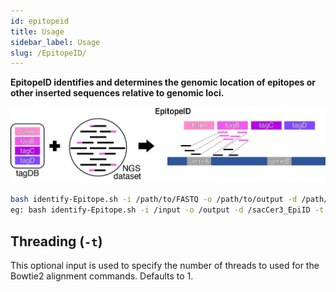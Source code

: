```yaml
---
id: epitopeid
title: Usage
sidebar_label: Usage
slug: /EpitopeID/
---
```


<!-- ![epitopeid-icon](/genopipe-img/epitopeid-icon.png)-->

__EpitopeID identifies and determines the genomic location of epitopes or other inserted sequences relative to genomic loci.__

![Figure1A](/genopipe-img/figure1a.png)


```bash
bash identify-Epitope.sh -i /path/to/FASTQ -o /path/to/output -d /path/to/genome/database -t <Threads - Default 1>
eg: bash identify-Epitope.sh -i /input -o /output -d /sacCer3_EpiID -t 2
```


## Threading (`-t`)

This optional input is used to specify the number of threads to used for the Bowtie2 alignment commands. Defaults to 1.



[saccer3-tag-ref]:https://github.com/CEGRcode/GenoPipe/tree/master/EpitopeID/sacCer3_EpiID/FASTA_tag/Tag_DB
[hg19-tag-ref]:https://github.com/CEGRcode/GenoPipe/tree/master/EpitopeID/hg19_EpiID/FASTA_tag/Tag_DB

[customize-annotations]:/docs/epitopeid#customizing-annotations
[customize-epitopes]:/docs/epitopeid#customizing-epitopes

[download-sacCer3]:/docs/epitopeid#downloading-the-saccer3-genome
[download-hg19]:/docs/epitopeid#downloading-the-hg19-genome

